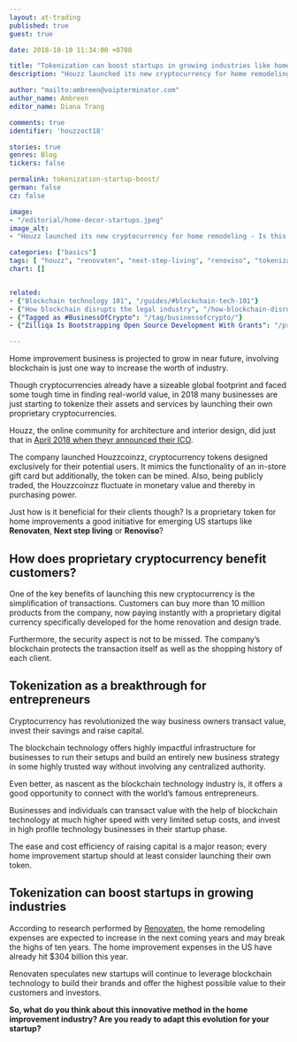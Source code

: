 ```yaml
---
layout: at-trading
published: true
guest: true

date: 2018-10-10 11:34:00 +0700

title: "Tokenization can boost startups in growing industries like home remodeling"
description: "Houzz launched its new cryptocurrency for home remodeling earlier this year. Is this a good initiative for startups like Renovaten?"

author: "mailto:ambreen@voipterminator.com"
author_name: Ambreen
editor_name: Diana Trang

comments: true
identifier: 'houzzoct18'

stories: true
genres: Blog
tickers: false

permalink: tokenization-startup-boost/
german: false
cz: false

image:
- "/editorial/home-decor-startups.jpeg"
image_alt:
- "Houzz launched its new cryptocurrency for home remodeling - Is this a good initiative for startups like Renovaten?"

categories: ["basics"]
tags: [ "houzz", "renovaten", "next-step-living", "renoviso", "tokenization", "legal-disruption", "smart-contracts", "tokenomics", "business-of-crypto", "fintech"]
chart: []


related:
- {"Blockchain technology 101", "/guides/#blockchain-tech-101"}
- {"How blockchain disrupts the legal industry", "/how-blockchain-disrupts-legal/"}
- {"Tagged as #BusinessOfCrypto": "/tag/businessofcrypto/"}
- {"Zilliqa Is Bootstrapping Open Source Development With Grants": "/press/zilliqa/"}

---
```


Home improvement business is projected to grow in near future, involving blockchain is just one way to increase the worth of industry.

Though cryptocurrencies already have a sizeable global footprint and faced some tough time in finding real-world value, in 2018 many businesses are just starting to tokenize their assets and services by launching their own proprietary cryptocurrencies.

Houzz, the online community for architecture and interior design, did just that in [April 2018 when theyr announced their ICO](https://www.houzz.com/ideabooks/106250651/list/introducing-houzzcoinzz-the-newest-way-to-shop-for-your-home).

The company launched Houzzcoinzz, cryptocurrency tokens designed exclusively for their potential users. It mimics the functionality of an in-store gift card but additionally, the token can be mined. Also, being publicly traded, the Houzzcoinzz fluctuate in monetary value and thereby in purchasing power.

Just how is it beneficial for their clients though? Is a proprietary token for home improvements a good initiative for emerging US startups like **Renovaten**, **Next step living** or **Renoviso**?

## How does proprietary cryptocurrency benefit customers?

One of the key benefits of launching this new cryptocurrency is the simplification of transactions. Customers can buy more than 10 million products from the company, now paying instantly with a proprietary digital currency specifically developed for the home renovation and design trade.

Furthermore, the security aspect is not to be missed. The company’s blockchain protects the transaction itself as well as the shopping history of each client.

## Tokenization as a breakthrough for entrepreneurs

Cryptocurrency has revolutionized the way business owners transact value, invest their savings and raise capital.

The blockchain technology offers highly impactful infrastructure for businesses to run their setups and build an entirely new business strategy in some highly trusted way without involving any centralized authority.

Even better, as nascent as the blockchain technology industry is, it offers a good opportunity to connect with the world’s famous entrepreneurs.

Businesses and individuals can transact value with the help of blockchain technology at much higher speed with very limited setup costs, and invest in high profile technology businesses in their startup phase.

The ease and cost efficiency of raising capital is a major reason; every home improvement startup should at least consider launching their own token.

## Tokenization can boost startups in growing industries

According to research performed by [Renovaten](https://www.renovaten.com/), the home remodeling expenses are expected to increase in the next coming years and may break the highs of ten years. The home improvement expenses in the US have already hit $304 billion this year.

Renovaten speculates new startups will continue to leverage blockchain technology to build their brands and offer the highest possible value to their customers and investors.

**So, what do you think about this innovative method in the home improvement industry? Are you ready to adapt this evolution for your startup?**
